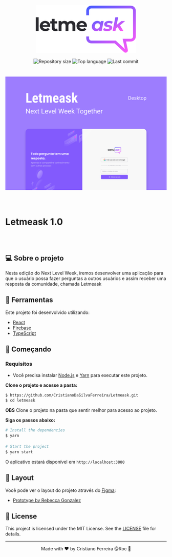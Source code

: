 <p align="center">
  <img alt="Letmeask" src=".github/assets/logo.svg">
</p>

<p align="center">
  <img alt="Repository size" src="https://img.shields.io/github/repo-size/RuyArmando/letmeask">
  <img alt="Top language" src="https://img.shields.io/github/languages/top/RuyArmando/letmeask">
  <img alt="Last commit" src="https://img.shields.io/github/last-commit/RuyArmando/letmeask">
</p>

<h1 align="center">
    <img alt="Letmeask" title="Letmeask" src=".github/assets/cover.svg" />
</h1>

<br>

# Letmeask 1.0
<br>
<br>

## 💻 Sobre o projeto

Nesta edição do Next Level Week, iremos desenvolver uma aplicação para que o usuário possa fazer perguntas a outros usuários e assim receber uma resposta da comunidade, chamada Letmeask

## 🧪 Ferramentas

Este projeto foi desenvolvido utilizando:

- [React](https://reactjs.org)
- [Firebase](https://firebase.google.com/)
- [TypeScript](https://www.typescriptlang.org/)

## 🚀 Começando

### Requisitos

- Você precisa instalar [Node.js](https://nodejs.org/en/download/) e [Yarn](https://yarnpkg.com/) para executar este projeto.

**Clone o projeto e acesse a pasta:**

```bash
$ https://github.com/CristianoDaSilvaFerreira/Letmeask.git
$ cd letmeask
```
**OBS** Clone o projeto na pasta que sentir melhor para acesso ao projeto.

**Siga os passos abaixo:**
```bash
# Install the dependencies
$ yarn

# Start the project
$ yarn start
```
O aplicativo estará disponível em `http://localhost:3000`

## 🎨 Layout

Você pode ver o layout do projeto através do [Figma](http://figma.com/):

- [Prototype by Rebecca Gonzalez](https://www.figma.com/file/rgNLDQE5dlwJriJTB8tn11/Letmeask) 

## 📝 License

This project is licensed under the MIT License. See the [LICENSE](LICENSE) file for details.


---

<p align="center">Made with ❤️ by Cristiano Ferreira @Roc 👋</p>
